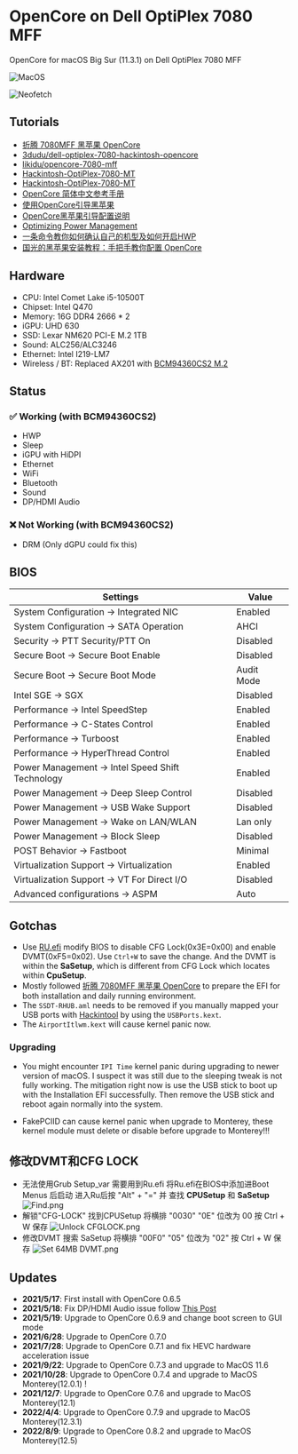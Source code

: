 # OpenCore on Dell OptiPlex 7080 MFF

OpenCore for macOS Big Sur (11.3.1) on Dell OptiPlex 7080 MFF

![MacOS](./media/monterey.png)

![Neofetch](./media/neofetch-12.png)

## Tutorials

-   [折腾 7080MFF 黑苹果 OpenCore](https://www.jianshu.com/p/d7cfaae60509)
-   [3dudu/dell-optiplex-7080-hackintosh-opencore](https://github.com/3dudu/dell-optiplex-7080-hackintosh-opencore)
-   [likidu/opencore-7080-mff](https://github.com/likidu/opencore-7080-mff.git)
-   [Hackintosh-OptiPlex-7080-MT](https://github.com/btwise/Hackintosh-Dell-OptiPlex-7080-Series)
-   [Hackintosh-OptiPlex-7080-MT](https://github.com/webleon/Hackintosh-OptiPlex-7080-MT)
-   [OpenCore 简体中文参考手册](https://oc.skk.moe/)
-   [使用OpenCore引导黑苹果](https://blog.xjn819.com/post/opencore-guide.html)
-   [OpenCore黑苹果引导配置说明](https://shuiyunxc.gitee.io/2020/03/10/instru/index/)
-   [Optimizing Power Management](https://dortania.github.io/OpenCore-Post-Install/universal/pm.html)
-   [一条命令教你如何确认自己的机型及如何开启HWP](https://blog.daliansky.net/A-command-to-teach-you-how-to-confirm-their-own-models-and-how-to-open-the-HWP.html)
-   [国光的黑苹果安装教程：手把手教你配置 OpenCore](https://apple.sqlsec.com/)

## Hardware

-   CPU: Intel Comet Lake i5-10500T
-   Chipset: Intel Q470
-   Memory: 16G DDR4 2666 \* 2
-   iGPU: UHD 630
-   SSD: Lexar NM620 PCI-E M.2 1TB
-   Sound: ALC256/ALC3246
-   Ethernet: Intel I219-LM7
-   Wireless / BT: Replaced AX201 with [BCM94360CS2 M.2](https://dortania.github.io/Wireless-Buyers-Guide/types-of-wireless-card/m2.html)

## Status

### :white_check_mark: Working (with BCM94360CS2)

-   HWP
-   Sleep
-   iGPU with HiDPI
-   Ethernet
-   WiFi
-   Bluetooth
-   Sound
-   DP/HDMI Audio

### :x: Not Working (with BCM94360CS2)

-   DRM (Only dGPU could fix this)

## BIOS

|Settings|Value|
|----|---|
|System Configuration → Integrated NIC | Enabled |
|System Configuration → SATA Operation | AHCI |
|Security → PTT Security/PTT On | Disabled |
|Secure Boot → Secure Boot Enable | Disabled |
|Secure Boot → Secure Boot Mode | Audit Mode |
|Intel SGE → SGX | Disabled |
|Performance → Intel SpeedStep | Enabled |
|Performance → C-States Control | Enabled |
|Performance → Turboost | Enabled |
|Performance → HyperThread Control | Enabled |
|Power Management → Intel Speed Shift Technology | Enabled |
|Power Management → Deep Sleep Control | Disabled |
|Power Management → USB Wake Support | Disabled |
|Power Management → Wake on LAN/WLAN | Lan only |
|Power Management → Block Sleep | Disabled |
|POST Behavior → Fastboot | Minimal |
|Virtualization Support → Virtualization | Enabled |
|Virtualization Support → VT For Direct I/O | Disabled |
|Advanced configurations → ASPM | Auto |

## Gotchas

-   Use [RU.efi](http://ruexe.blogspot.com/) modify BIOS to disable CFG Lock(0x3E=0x00) and enable DVMT(0xF5=0x02). Use `Ctrl+W` to save the change. And the DVMT is within the **SaSetup**, which is different from CFG Lock which locates within **CpuSetup**.
-   Mostly followed [折腾 7080MFF 黑苹果 OpenCore](https://www.jianshu.com/p/d7cfaae60509) to prepare the EFI for both installation and daily running environment.
-   The `SSDT-RHUB.aml` needs to be removed if you manually mapped your USB ports with [Hackintool](https://github.com/headkaze/Hackintool) by using the `USBPorts.kext`.
-   The `AirportItlwm.kext` will cause kernel panic now.

### Upgrading

-   You might encounter `IPI Time` kernel panic during upgrading to newer version of macOS. I suspect it was still due to the sleeping tweak is not fully working. The mitigation right now is use the USB stick to boot up with the Installation EFI successfully. Then remove the USB stick and reboot again normally into the system.

-   FakePCIID can cause kernel panic when upgrade to Monterey, these kernel module must delete or disable before upgrade to Monterey!!!

## 修改DVMT和CFG LOCK
* 无法使用Grub Setup_var 需要用到Ru.efi 将Ru.efi在BIOS中添加进Boot Menus 后启动 进入Ru后按 "Alt" + "=" 并
查找 **CPUSetup** 和 **SaSetup**
![Find.png](./media/Find.png)
* 解锁"CFG-LOCK" 找到CPUSetup 将横排 "0030" "0E" 位改为 00 按 Ctrl + W 保存
![Unlock CFGLOCK.png](./media/CFG-LOCK.png)
* 修改DVMT 搜索 SaSetup 将横排 "00F0" "05" 位改为 "02" 按 Ctrl + W 保存
![Set 64MB DVMT.png](./media/DVMT.png)

## Updates

-   **2021/5/17**: First install with OpenCore 0.6.5
-   **2021/5/18**: Fix DP/HDMI Audio issue follow [This Post](https://www.insanelymac.com/forum/topic/345756-no-hdmi-dp-audio-devices-on-uhd-630/)
-   **2021/5/19**: Upgrade to OpenCore  0.6.9 and change boot screen to GUI mode
-   **2021/6/28**: Upgrade to OpenCore  0.7.0
-   **2021/7/28**: Upgrade to OpenCore  0.7.1 and fix HEVC hardware acceleration issue
-   **2021/9/22**: Upgrade to OpenCore  0.7.3 and upgrade to MacOS 11.6
-   **2021/10/28**: Upgrade to OpenCore  0.7.4 and upgrade to MacOS Monterey(12.0.1) !
-   **2021/12/7**: Upgrade to OpenCore  0.7.6 and upgrade to MacOS Monterey(12.1)
-   **2022/4/4**: Upgrade to OpenCore  0.7.9 and upgrade to MacOS Monterey(12.3.1)
-   **2022/8/9**: Upgrade to OpenCore  0.8.2 and upgrade to MacOS Monterey(12.5)
